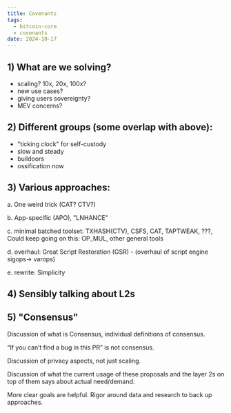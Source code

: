 ```yaml
---
title: Covenants
tags:
  - bitcoin-core
  - covenants
date: 2024-10-17
---
```

## 1) What are we solving?

- scaling? 10x, 20x, 100x?
- new use cases?
- giving users sovereignty?
- MEV concerns?

## 2) Different groups (some overlap with above):

- "ticking clock" for self-custody
- slow and steady
- buildoors
- ossification now

## 3) Various approaches:

a. One weird trick (CAT? CTV?)

b. App-specific (APO), "LNHANCE"

c. minimal batched toolset: TXHASH(CTV), CSFS, CAT, TAPTWEAK, ???, Could keep going on this: OP_MUL, other general tools

d. overhaul: Great Script Restoration (GSR) - (overhaul of script engine sigops-> varops)

e. rewrite: Simplicity

## 4) Sensibly talking about L2s

## 5) "Consensus"

Discussion of what is Consensus, individual definitions of consensus.

“If you can’t find a bug in this PR” is not consensus.

Discussion of privacy aspects, not just scaling.

Discussion of what the current usage of these proposals and the layer 2s on top
of them says about actual need/demand.

More clear goals are helpful. Rigor around data and research to back up approaches.

